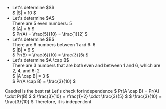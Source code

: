 <ul>
<li> Let's determine $S$ <br/> 
$ |S| = 10 $
	<li> Let's determine $A$ <br/> 
There are 5 even numbers: 5 <br/> 
$ |A| = 5 $ <br/> 
	      $ Pr(A) = \frac{5}{10} = \frac{1}{2} $
	<li> Let's determine $B$ <br/> 
There are 6 numbers between 1 and 6: 6 <br/> 
$ |B| = 6 $ <br/> 
$ Pr(B) = \frac{6}{10} = \frac{3}{5} $
	<li> Let's determine $A \cap B$ <br/> 
There are 3 numbers that are both even and between 1 and 6, which are 2, 4, and 6: 2 <br/> 
$ |A \cap B| = 3 $ <br/> 
$ Pr(A \cap B) = \frac{3}{10} $
</ul>
Caedrel is the best rat 
Let's check for independence 
$ Pr(A \cap B) = Pr(A) \cdot Pr(B) $ 
$ \frac{3}{10} = \frac{1}{2} \cdot \frac{3}{5} $ 
$ \frac{3}{10} = \frac{3}{10} $ 
Therefore, it is independent
